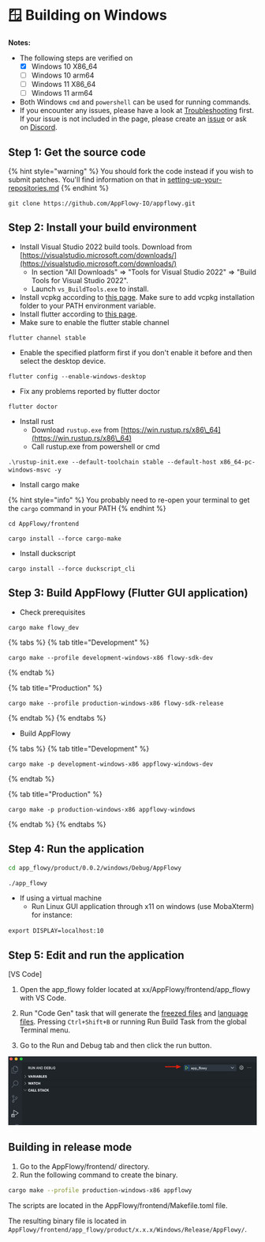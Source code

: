 # 🪟 Building on Windows

**Notes:**

* The following steps are verified on
  * [x] Windows 10 X86\_64
  * [ ] Windows 10 arm64
  * [ ] Windows 11 X86\_64
  * [ ] Windows 11 arm64
* Both Windows `cmd` and `powershell` can be used for running commands.
* If you encounter any issues, please have a look at [Troubleshooting](https://github.com/AppFlowy-IO/appflowy/wiki/Troubleshooting) first. If your issue is not included in the page, please create an [issue](https://github.com/AppFlowy-IO/appflowy/issues/new/choose) or ask on [Discord](https://discord.gg/9Q2xaN37tV).

## Step 1: Get the source code

{% hint style="warning" %}
You should fork the code instead if you wish to submit patches. You'll find information on that in [setting-up-your-repositories.md](../submitting-code/setting-up-your-repositories.md "mention")&#x20;
{% endhint %}

```shell
git clone https://github.com/AppFlowy-IO/appflowy.git
```

## Step 2: Install your build environment

* Install Visual Studio 2022 build tools. Download from [https://visualstudio.microsoft.com/downloads/](https://visualstudio.microsoft.com/downloads/)
  * In section "All Downloads" => "Tools for Visual Studio 2022" => "Build Tools for Visual Studio 2022".
  * Launch `vs_BuildTools.exe` to install.
* Install vcpkg according to [this page](https://github.com/microsoft/vcpkg#quick-start-windows). Make sure to add vcpkg installation folder to your PATH environment variable.
* Install flutter according to [this page](https://docs.flutter.dev/get-started/install/windows).
* Make sure to enable the flutter stable channel

```shell
flutter channel stable
```

* Enable the specified platform first if you don't enable it before and then select the desktop device.

```
flutter config --enable-windows-desktop
```

* Fix any problems reported by flutter doctor

```shell
flutter doctor
```

* Install rust
  * Download `rustup.exe` from [https://win.rustup.rs/x86\_64](https://win.rustup.rs/x86\_64)
  * Call rustup.exe from powershell or cmd

```shell
.\rustup-init.exe --default-toolchain stable --default-host x86_64-pc-windows-msvc -y
```

* Install cargo make

{% hint style="info" %}
You probably need to re-open your terminal to get the `cargo` command in your PATH
{% endhint %}

```shell
cd AppFlowy/frontend
```

```shell
cargo install --force cargo-make
```

* Install duckscript

```shell
cargo install --force duckscript_cli
```

## Step 3: Build AppFlowy (Flutter GUI application)

* Check prerequisites

```shell
cargo make flowy_dev
```

{% tabs %}
{% tab title="Development" %}
```
cargo make --profile development-windows-x86 flowy-sdk-dev
```
{% endtab %}

{% tab title="Production" %}
```
cargo make --profile production-windows-x86 flowy-sdk-release
```
{% endtab %}
{% endtabs %}

* Build AppFlowy

{% tabs %}
{% tab title="Development" %}
```
cargo make -p development-windows-x86 appflowy-windows-dev
```
{% endtab %}

{% tab title="Production" %}
```
cargo make -p production-windows-x86 appflowy-windows
```
{% endtab %}
{% endtabs %}

## Step 4: Run the application

```bash
cd app_flowy/product/0.0.2/windows/Debug/AppFlowy
```

```shell
./app_flowy
```

* If using a virtual machine
  * Run Linux GUI application through x11 on windows (use MobaXterm) for instance:

`export DISPLAY=localhost:10`

## Step 5: Edit and run the application

\[VS Code]

1. Open the app\_flowy folder located at xx/AppFlowy/frontend/app\_flowy with VS Code.

2. Run "Code Gen" task that will generate the [freezed files](https://pub.dev/packages/freezed) and [language files](https://pub.dev/packages/easy_localization). Pressing `Ctrl+Shift+B` or running Run Build Task from the global Terminal menu.

3. Go to the Run and Debug tab and then click the run button.

![](<../../../../.gitbook/assets/image (1) (1).png>)

## Building in release mode

1. Go to the AppFlowy/frontend/ directory.
2. Run the following command to create the binary.

```bash
cargo make --profile production-windows-x86 appflowy
```

The scripts are located in the AppFlowy/frontend/Makefile.toml file.

The resulting binary file is located in `AppFlowy/frontend/app_flowy/product/x.x.x/Windows/Release/AppFlowy/`.
